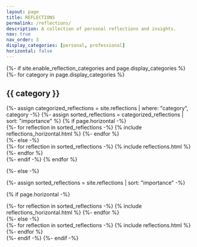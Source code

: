 ```yaml
---
layout: page
title: REFLECTIONS
permalink: /reflections/
description: A collection of personal reflections and insights.
nav: true
nav_order: 3
display_categories: [personal, professional]
horizontal: false
---
```


<!-- pages/reflections.md -->
<div class="reflections">
{%- if site.enable_reflection_categories and page.display_categories %}
  <!-- Display categorized reflections -->
  {%- for category in page.display_categories %}
  <h2 class="category">{{ category }}</h2>
  {%- assign categorized_reflections = site.reflections | where: "category", category -%}
  {%- assign sorted_reflections = categorized_reflections | sort: "importance" %}
  <!-- Generate cards for each reflection -->
  {% if page.horizontal -%}
  <div class="container">
    <div class="row row-cols-2">
    {%- for reflection in sorted_reflections -%}
      {% include reflections_horizontal.html %}
    {%- endfor %}
    </div>
  </div>
  {%- else -%}
  <div class="grid">
    {%- for reflection in sorted_reflections -%}
      {% include reflections.html %}
    {%- endfor %}
  </div>
  {%- endif -%}
  {% endfor %}

{%- else -%}
  <!-- Display reflections without categories -->
  {%- assign sorted_reflections = site.reflections | sort: "importance" -%}
  <!-- Generate cards for each reflection -->
  {% if page.horizontal -%}
  <div class="container">
    <div class="row row-cols-2">
    {%- for reflection in sorted_reflections -%}
      {% include reflections_horizontal.html %}
    {%- endfor %}
    </div>
  </div>
  {%- else -%}
  <div class="grid">
    {%- for reflection in sorted_reflections -%}
      {% include reflections.html %}
    {%- endfor %}
  </div>
  {%- endif -%}
{%- endif -%}
</div>
